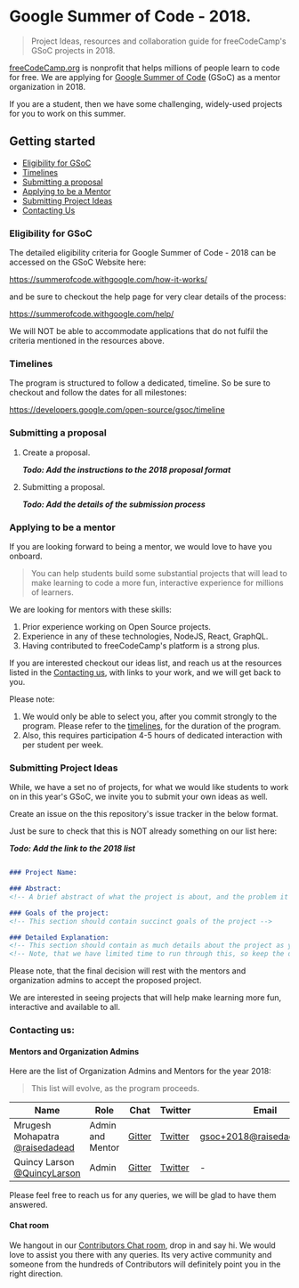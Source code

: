 # Google Summer of Code - 2018.

> Project Ideas, resources and collaboration guide for freeCodeCamp's GSoC projects in 2018.

[freeCodeCamp.org](https://freecodecamp.org) is nonprofit that helps millions of people learn to code for free. We are applying for [Google Summer of Code](https://summerofcode.withgoogle.com/) (GSoC) as a mentor organization in 2018.

If you are a student, then we have some challenging, widely-used projects for you to work on this summer.

## Getting started

- [Eligibility for GSoC](#eligibility-for-GSoC)
- [Timelines](#timelines)
- [Submitting a proposal](#submitting-a-proposal)
- [Applying to be a Mentor](#applying-to-be-a-mentor)
- [Submitting Project Ideas](#submitting-project-ideas)
- [Contacting Us](#contacting-us)


### Eligibility for GSoC

The detailed eligibility criteria for Google Summer of Code - 2018 can be accessed on the GSoC Website here:

<https://summerofcode.withgoogle.com/how-it-works/>

and be sure to checkout the help page for very clear details of the process:

<https://summerofcode.withgoogle.com/help/>

We will NOT be able to accommodate applications that do not fulfil the criteria mentioned in the resources above.

### Timelines

The program is structured to follow a dedicated, timeline. So be sure to checkout and follow the dates for all milestones:

<https://developers.google.com/open-source/gsoc/timeline>

### Submitting a proposal

1. Create a proposal.

   **_Todo: Add the instructions to the 2018 proposal format_**

2. Submitting a proposal.

   **_Todo: Add the details of the submission process_**

### Applying to be a mentor

If you are looking forward to being a mentor, we would love to have you onboard.

> You can help students build some substantial projects that will lead to make learning to code a more fun, interactive experience for millions of learners.

We are looking for mentors with these skills:

1. Prior experience working on Open Source projects.
2. Experience in any of these technologies, NodeJS, React, GraphQL.
3. Having contributed to freeCodeCamp's platform is a strong plus.

If you are interested checkout our ideas list, and reach us at the resources listed in the [Contacting us](contacting-us), with links to your work, and we will get back to you.

Please note:

1. We would only be able to select you, after you commit strongly to the program. Please refer to the [timelines](#timelines), for the duration of the program.
2. Also, this requires participation 4-5 hours of dedicated interaction with per student per week.

### Submitting Project Ideas

While, we have a set no of projects, for what we would like students to work on in this year's GSoC, we invite you to submit your own ideas as well.

Create an issue on the this repository's issue tracker in the below format.

Just be sure to check that this is NOT already something on our list here:

**_Todo: Add the link to the 2018 list_**

```md

### Project Name:

### Abstract:
<!-- A brief abstract of what the project is about, and the problem it aims to solve -->

### Goals of the project:
<!-- This section should contain succinct goals of the project -->

### Detailed Explanation:
<!-- This section should contain as much details about the project as you can add -->
<!-- Note, that we have limited time to run through this, so keep the description in small bullet points, feel free to add as many sections as you see fit -->

```

Please note, that the final decision will rest with the mentors and organization admins to accept the proposed project.

We are interested in seeing projects that will help make learning more fun, interactive and available to all.

### Contacting us:

#### Mentors and Organization Admins

Here are the list of Organization Admins and Mentors for the year 2018:

> This list will evolve, as the program proceeds.

| Name | Role | Chat | Twitter | Email |
|---|---|---|---|---|
| Mrugesh Mohapatra [@raisedadead](https://github.com/raisedadead) | Admin and Mentor | [Gitter](https://gitter.im/raisedadead) | [Twitter](https://twitter.com/raisedadead) | [gsoc+2018@raisedadead.com](mailto:gsoc+2018@raisedadead.com) |
| Quincy Larson [@QuincyLarson](https://github.com/QuincyLarson) | Admin | [Gitter](https://gitter.im/QuincyLarson) | [Twitter](https://twitter.com/ossia) | - |

Please feel free to reach us for any queries, we will be glad to have them answered.

#### Chat room

We hangout in our [Contributors Chat room](https://gitter.im/FreeCodeCamp/Contributors), drop in and say hi. We would love to assist you there with any queries. Its very active community and someone from the hundreds of Contributors will definitely point you in the right direction.
